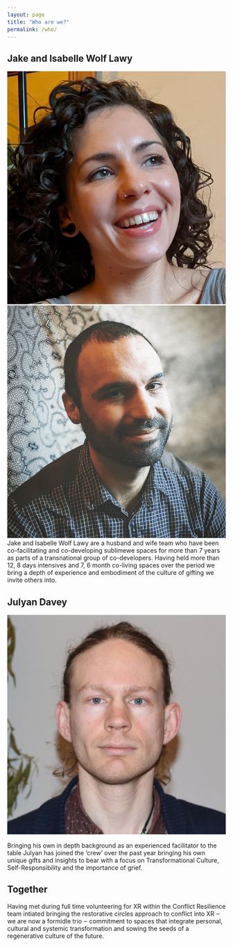 ```yaml
---
layout: page
title: "Who are we?"
permalink: /who/
---
```


## Jake and Isabelle Wolf Lawy
![Isabelle Wolf Lawy](/images/isa-happy-min-crop.jpg#thumbnail)
![Jake Wolf Lawy](/images/jake-min.png#thumbnail)
Jake and Isabelle Wolf Lawy are a husband and wife team who have been co-facilitating and co-developing sublimewe spaces for more than 7 years as parts of a transnational group of co-developers.  Having held more than 12, 8 days intensives and 7, 6 month co-living spaces over the period we bring a depth of experience and embodiment of the culture of gifting we invite others into.


## Julyan Davey
![Julyan Davey](/images/julyanprofile-min.jpeg#julyanthumbnail)

Bringing his own in depth background as an experienced facilitator to the table Julyan has joined the ‘crew’ over the past year bringing his own unique gifts and insights to bear with a focus on Transformational Culture, Self-Responsibility and the importance of grief.

## Together
Having met during full time volunteering for XR within the Conflict Resilience team intiated bringing the restorative circles approach to conflict into XR ‒  we are now a formidle trio  ‒  commitment to spaces that integrate personal, cultural and systemic transformation and sowing the seeds of a regenerative culture of the future.
